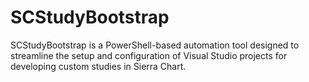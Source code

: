 # SCStudyBootstrap
SCStudyBootstrap is a PowerShell-based automation tool designed to streamline the setup and configuration of Visual Studio projects for developing custom studies in Sierra Chart.
